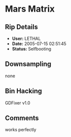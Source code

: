 # Mars Matrix

## Rip Details

- **User:** LETHAL
- **Date:** 2005-07-15 02:51:45
- **Status:** Selfbooting

## Downsampling

none

## Bin Hacking

GDFixer v1.0

## Comments

works perfectly

